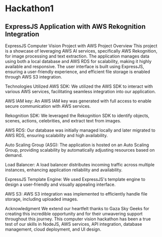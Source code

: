 # Hackathon1
## ExpressJS Application with AWS Rekognition Integration 
ExpressJS Computer Vision Project with AWS
Project Overview
This project is a showcase of leveraging AWS AI services, specifically AWS Rekognition, for image processing and text extraction. The application manages data using both a local database and AWS RDS for scalability, making it highly available and responsive. The user interface is built using ExpressJS, ensuring a user-friendly experience, and efficient file storage is enabled through AWS S3 integration.

Technologies Utilized
AWS SDK: We utilized the AWS SDK to interact with various AWS services, facilitating seamless integration into our application.

AWS IAM key: An AWS IAM key was generated with full access to enable secure communication with AWS services.

Rekognition SDK: We leveraged the Rekognition SDK to identify objects, scenes, actions, celebrities, and extract text from images.

AWS RDS: Our database was initially managed locally and later migrated to AWS RDS, ensuring scalability and high availability.

Auto Scaling Group (ASG): The application is hosted on an Auto Scaling Group, providing scalability by automatically adjusting resources based on demand.

Load Balancer: A load balancer distributes incoming traffic across multiple instances, enhancing application reliability and availability.

ExpressJS Template Engine: We used ExpressJS's template engine to design a user-friendly and visually appealing interface.

AWS S3: AWS S3 integration was implemented to efficiently handle file storage, including uploaded images.

Acknowledgment
We extend our heartfelt thanks to Gaza Sky Geeks for creating this incredible opportunity and for their unwavering support throughout this journey. This computer vision hackathon has been a true test of our skills in NodeJS, AWS services, API integration, database management, cloud deployment, and UI design. 






